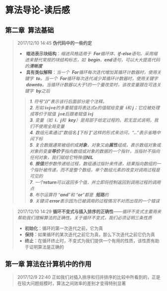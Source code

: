 # 算法导论-读后感

## 第二章  算法基础

>2017/12/10 14:45 <b>伪代码中的一些约定</b><br>
>*  <b>缩进表示块结构</b>：<em>缩进风格适用于  <b>For</b>循环体、<b>if-else</b>语句。采用缩进来替代常规的块结构标志，如  <b>begin</b>、<b>end</b>语句，可以大大提高代码的<b>清晰度</b></em><br>
>*  <b>具有类似解释</b>：<em>当一个  <b>For</b>循环每次迭代增加其循环计数器时，使用关键字  <b>to</b>。当一个  <b>For</b>循环每次迭代减少其循环计数器时，使用关键字  <b>downto</b>。当循环计数器以大于1的一个量改变时，该改变量跟在可选关键字  <b>by</b>之后</em><br>
>><em><b>1</b>. 符号“<b>//</b>”表示该行后面部分是个注释。<br>
>><b>2</b>. 形如 <b>i=j=e</b>的多重赋值将表达式e的值赋给变量  <b>i</b>和 <b>j</b>；它应被处理成等价于赋值  <b>j=e</b>后跟者赋值 <b>i=j</b><br>
>><b>3</b>. 变量（如  <b>i</b>、<b>j</b>和  <b>key</b>）是局部于给定过程的。若无显式说明，我们不使用全局变量<br>
>><b>4</b>. 数组元素通过“数组名  <b>[</b>下标  <b>]</b>”这样的形式来访问，“<b>..</b>”表示省略中间下标<br>
>><b>5</b>. 复合数据通常被组织成<b>对象</b>，对象又由<b>属性</b>组成，表示数组对象或对象的变量<b>等价于</b>指向数组或对象的数据的一个指针，当指针不指向任何对象，我们赋给它特殊值<b>NIL</b><br>
>><b>6</b>. <b>按值</b>把参数传递给过程，数组通过指针来传递，结果指向数组的一个指针被传递，而不是整个数组，单个数组元素的改变对调用过程是可见的<br>
>><b>7</b>. 一个<b>return</b>可以返回多个值，并立即将控制返回到调用过程的调用点<br>
>><b>8</b>. 布尔运算符 “<b>and</b>”和  “<b>or</b>”都是  <b>短路</b>的<br>
>><b>9</b>. 关键词 <b>error</b>表示因为已被调用的过程情况不对而出现的一个错误<br>
</em>

>2017/12/10 14:29 <b>循环不变式与插入排序的正确性</b>——<em>循环不变式主要用来帮助我们理解算法的正确性。关于循环不变式，我们必须证明三条性质</em><br>
>* <b>初始化</b>：循环的第一次迭代之前，它为真<br>
>* <b>保持</b>：如果循环的某次迭代之前它为真，那么下次迭代之前它仍为真<br>
>* <b>终止</b>：在循环终止时，不变式为我们提供一个有用的性质，该性质有助于证明算法是正确的<br>

## 第一章  算法在计算机中的作用

>2017/12/9 22:40 正如我们对插入排序和归并排序的比较中所看到的，正是在较大问题规模时，算法之间效率的差别才变得特别显著
